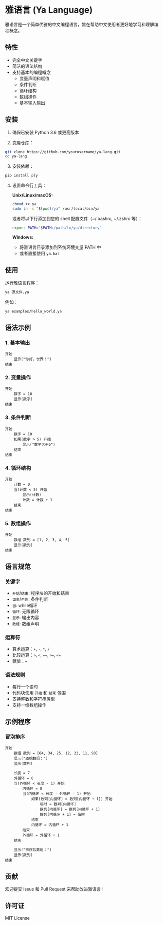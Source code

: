 # 雅语言 (Ya Language)

雅语言是一个简单优雅的中文编程语言，旨在帮助中文使用者更好地学习和理解编程概念。

## 特性

- 完全中文关键字
- 简洁的语法结构
- 支持基本的编程概念
  - 变量声明和赋值
  - 条件判断
  - 循环结构
  - 数组操作
  - 基本输入输出

## 安装

1. 确保已安装 Python 3.6 或更高版本

2. 克隆仓库：
```bash
git clone https://github.com/yourusername/ya-lang.git
cd ya-lang
```

3. 安装依赖：
```bash
pip install ply
```

4. 设置命令行工具：

   **Unix/Linux/macOS:**
   ```bash
   chmod +x ya
   sudo ln -s "$(pwd)/ya" /usr/local/bin/ya
   ```

   或者将以下行添加到您的 shell 配置文件（~/.bashrc, ~/.zshrc 等）：
   ```bash
   export PATH="$PATH:/path/to/ya/directory"
   ```

   **Windows:**
   - 将雅语言目录添加到系统环境变量 PATH 中
   - 或者直接使用 `ya.bat`

## 使用

运行雅语言程序：
```bash
ya 源文件.ya
```

例如：
```bash
ya examples/hello_world.ya
```

## 语法示例

### 1. 基本输出
```
开始
    显示("你好，世界！")
结束
```

### 2. 变量操作
```
开始
    数字 = 10
    显示(数字)
结束
```

### 3. 条件判断
```
开始
    数字 = 10
    如果(数字 > 5) 开始
        显示("数字大于5")
    结束
结束
```

### 4. 循环结构
```
开始
    计数 = 0
    当(计数 < 5) 开始
        显示(计数)
        计数 = 计数 + 1
    结束
结束
```

### 5. 数组操作
```
开始
    数组 数列 = [1, 2, 3, 4, 5]
    显示(数列)
结束
```

## 语言规范

### 关键字
- `开始`/`结束`: 程序块的开始和结束
- `如果`/`否则`: 条件判断
- `当`: while循环
- `循环`: 无限循环
- `显示`: 输出内容
- `数组`: 数组声明

### 运算符
- 算术运算：`+`, `-`, `*`, `/`
- 比较运算：`>`, `<`, `==`, `>=`, `<=`
- 赋值：`=`

### 语法规则
- 每行一个语句
- 代码块使用 `开始` 和 `结束` 包围
- 支持整数和字符串类型
- 支持一维数组操作

## 示例程序

### 冒泡排序
```
开始
    数组 数列 = [64, 34, 25, 12, 22, 11, 90]
    显示("原始数组：")
    显示(数列)

    长度 = 7
    外循环 = 0
    当(外循环 < 长度 - 1) 开始
        内循环 = 0
        当(内循环 < 长度 - 外循环 - 1) 开始
            如果(数列[内循环] > 数列[内循环 + 1]) 开始
                临时 = 数列[内循环]
                数列[内循环] = 数列[内循环 + 1]
                数列[内循环 + 1] = 临时
            结束
            内循环 = 内循环 + 1
        结束
        外循环 = 外循环 + 1
    结束

    显示("排序后数组：")
    显示(数列)
结束
```

## 贡献

欢迎提交 Issue 和 Pull Request 来帮助改进雅语言！

## 许可证

MIT License 